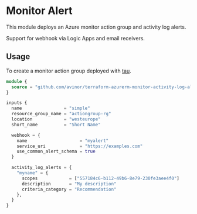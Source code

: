 # Monitor Alert


This module deploys an Azure monitor action group and activity log alerts.

Support for webhook via Logic Apps and email receivers.

## Usage

To create a monitor action group deployed with [tau](https://github.com/avinor/tau).

```terraform
module {
  source = "github.com/avinor/terraform-azurerm-monitor-activity-log-alerts"
}

inputs {
  name                = "simple"
  resource_group_name = "actiongroup-rg"
  location            = "westeurope"
  short_name          = "Short Name"

  webhook = {
    name                    = "myalert"
    service_uri             = "https://examples.com"
    use_common_alert_schema = true
  }

  activity_log_alerts = {
    "myname" = {
      scopes            = ["557184c6-b112-49b6-8e79-230fe3aee4f0"]
      description       = "My description"
      criteria_category = "Recommendation"
    },
  }
}
```
